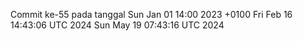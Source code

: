 Commit ke-55 pada tanggal Sun Jan 01 14:00 2023 +0100
Fri Feb 16 14:43:06 UTC 2024
Sun May 19 07:43:16 UTC 2024
